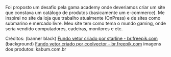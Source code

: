 Foi proposto um desafio pela gama academy onde deveriamos criar um site que constava um catálogo de produtos (basicamente um e-commerce).
Me inspirei no site da loja que trabalho atualmente (OnPress) e de sites como submarino e mercado livre.
Meu site tem como tema o mundo gaming, onde seria vendido computadores, cadeiras, monitores e etc.










Créditos:
(banner black) <a href="https://br.freepik.com/vetores/fundo">Fundo vetor criado por starline - br.freepik.com</a>
(background) <a href="https://br.freepik.com/vetores/fundo">Fundo vetor criado por coolvector - br.freepik.com</a>
imagens dos produtos: kabum.com.br
